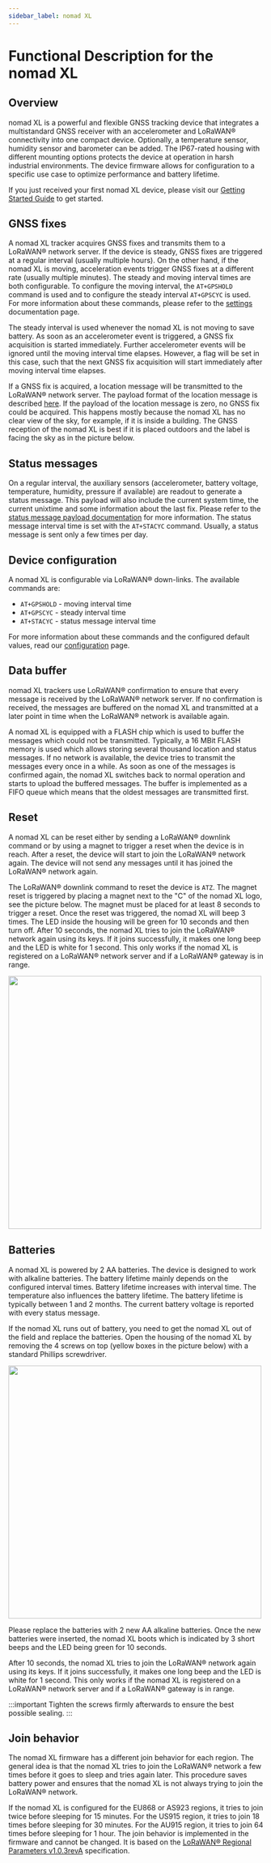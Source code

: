```yaml
---
sidebar_label: nomad XL 
---
```


# Functional Description for the nomad XL


## Overview

nomad XL is a powerful and flexible GNSS tracking device that integrates a multistandard GNSS receiver with an 
accelerometer and LoRaWAN® connectivity into one compact device. Optionally, a temperature sensor, humidity sensor 
and barometer can be added. The IP67-rated housing with different mounting options protects the device at operation 
in harsh industrial environments. The device firmware allows for configuration to a specific use case to optimize 
performance and battery lifetime.

If you just received your first nomad XL device, please visit our [Getting Started Guide](docs/getting-started/nomad-XL.md) to get started.

## GNSS fixes

A nomad XL tracker acquires GNSS fixes and transmits them to a LoRaWAN® network server. If the device is steady, GNSS 
fixes are triggered at a regular interval (usually multiple hours). On the other hand, if the nomad XL is moving, 
acceleration events trigger GNSS fixes at a different rate (usually multiple minutes). The steady and moving interval 
times are both configurable. To configure the moving interval, the `AT+GPSHOLD` command is used and to configure the 
steady interval `AT+GPSCYC` is used. For more information about these commands, please refer to the 
[settings](docs/payloads/nomad-XL.md#downlink-commands) documentation page.

The steady interval is used whenever the nomad XL is not moving to save battery. As soon as an accelerometer event is 
 triggered, a GNSS fix acquisition is started immediately. Further accelerometer events will be ignored until the moving 
interval time elapses. However, a flag will be set in this case, such that the next GNSS fix acquisition will start 
immediately after moving interval time elapses.

If a GNSS fix is acquired, a location message will be transmitted to the LoRaWAN® network server. The payload format of 
the location message is described [here](docs/payloads/nomad-XL.md#location-message). If the payload of the location message is zero,
no GNSS fix could be acquired. This happens mostly because the nomad XL has no clear view of the sky, for example, 
if it is inside a building. The GNSS reception of the nomad XL is best if it is placed outdoors and the label is 
facing the sky as in the picture below.

[comment]: <> (![nomad XL Orientation])

## Status messages

On a regular interval, the auxiliary sensors (accelerometer, battery voltage, temperature, humidity, pressure if 
available) are readout to generate a status message. This payload will also include the current system time, the current
unixtime and some information about the last fix. Please refer to the 
[status message payload documentation](docs/payloads/nomad-XL.md#status-message) for more information. The status message interval 
time is set with the `AT+STACYC` command. Usually, a status message is sent only a few times per day.

## Device configuration

A nomad XL is configurable via LoRaWAN® down-links. The available commands are:

* `AT+GPSHOLD` - moving interval time
* `AT+GPSCYC` - steady interval time
* `AT+STACYC` - status message interval time

For more information about these commands and the configured default values, read our [configuration](docs/payloads/nomad-XL.md#downlink-commands) page.

## Data buffer

nomad XL trackers use LoRaWAN® confirmation to ensure that every message is received by the LoRaWAN® network 
server. If no confirmation is received, the messages are buffered on the nomad XL and transmitted at a later point in
time when the LoRaWAN® network is available again.

A nomad XL is equipped with a FLASH chip which is used to buffer the messages which could not be transmitted. 
Typically, a 16 MBit FLASH memory is used which allows storing several thousand location and status messages. 
If no network is available, the device tries to transmit the messages every once in a while. As soon as one of the 
messages is confirmed again, the nomad XL switches back to normal operation and starts to upload the buffered
messages. The buffer is implemented as a FIFO queue which means that the oldest messages are transmitted first.

## Reset

A nomad XL can be reset either by sending a LoRaWAN® downlink command or by using a magnet to trigger a reset when 
the device is in reach. After a reset, the device will start to join the LoRaWAN® network again. The device will not 
send any messages until it has joined the LoRaWAN® network again.

The LoRaWAN® downlink command to reset the device is `ATZ`. The magnet reset is triggered by placing a magnet next to 
the "C" of the nomad XL logo, see the picture below. The magnet must be placed for at least 8 seconds to trigger a 
reset. Once the reset was triggered, the nomad XL will beep 3 times. The LED inside the housing will be green for 
10 seconds and then turn off. After 10 seconds, the nomad XL tries to join the LoRaWAN® network again using its 
keys. If it joins successfully, it makes one long beep and the LED is white for 1 second. This only works if the nomad XL is registered on a LoRaWAN® network server and if a LoRaWAN® gateway is in range.

[comment]: <> (![nomad XL Magnet Reset])
<img src="/img/functional-descriptions-imgs/nomad_XL_magnet_placement.webp" height="500vh"/>

## Batteries

A nomad XL is powered by 2 AA batteries. The device is designed to work with alkaline batteries. The battery lifetime 
mainly depends on the configured interval times. Battery lifetime increases with interval time. The temperature also 
influences the battery lifetime. The battery lifetime is typically between 1 and 2 months. The current battery voltage
is reported with every status message.

If the nomad XL runs out of battery, you need to get the nomad XL out of the field and replace the batteries. Open 
the housing of the nomad XL by removing the 4 screws on top (yellow boxes in the picture below) with a standard 
Phillips screwdriver.

[comment]: <> (![nomad XL Screws])
<img src="/img/functional-descriptions-imgs/nomadXL_Screws.webp" height="500vh"/>

Please replace the batteries with 2 new AA alkaline batteries. Once the new batteries were inserted, the nomad XL boots
which is indicated by 3 short beeps and the LED being green for 10 seconds.
 
[comment]: <> (![nomad XL Boot])

After 10 seconds, the nomad XL tries to join the LoRaWAN® network again using its keys. If it joins successfully, 
it makes one long beep and the LED is white for 1 second. This only works if the nomad XL is registered on a 
LoRaWAN® network server and if a LoRaWAN® gateway is in range.

[comment]: <> (![nomad XL Join])

:::important
Tighten the screws firmly afterwards to ensure the best possible sealing.
:::

## Join behavior

The nomad XL firmware has a different join behavior for each region. The general idea is that the nomad XL tries to 
join the LoRaWAN® network a few times before it goes to sleep and tries again later. This procedure saves battery
power and ensures that the nomad XL is not always trying to join the LoRaWAN® network.

If the nomad XL is configured for the EU868 or AS923 regions, it tries to join twice before sleeping for 15 minutes. 
For the US915 region, it tries to join 18 times before sleeping for 30 minutes. For the AU915 region, it tries to join 
64 times before sleeping for 1 hour. The join behavior is implemented in the firmware and cannot be changed. It is 
based on the 
[LoRaWAN® Regional Parameters v1.0.3revA](https://lora-alliance.org/resource_hub/lorawan-regional-parameters-v1-0-3reva/) 
specification.
